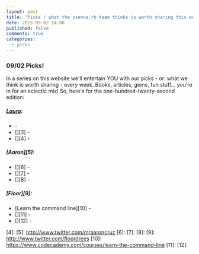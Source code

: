 ```yaml
---
layout: post
title: "Picks / what the vienna.rb team thinks is worth sharing this week"
date: 2015-09-02 14:00
published: false
comments: true
categories:
  - picks
---
```


### 09/02 Picks!

In a series on this website we'll entertain YOU with our picks - or: what we think is worth sharing - every week.
Books, articles, gems, fun stuff... you're in for an eclectic mix! So, here's for the one-hundred-twenty-second edition:

##### [Laura][1]:
- [][2] -
- [][3] -
- [][4] -

##### [Aaron][5]:
- [][6] -
- [][7] -
- [][8] -


##### [Floor][9]:
- [Learn the command line][10] -
- [][11] -
- [][12] -


[1]: http://www.twitter.com/alicetragedy
[2]:
[3]:
[4]:
[5]: http://www.twitter.com/mraaroncruz
[6]:
[7]:
[8]:
[9]: http://www.twitter.com/floordrees
[10]: https://www.codecademy.com/courses/learn-the-command-line
[11]:
[12]:
